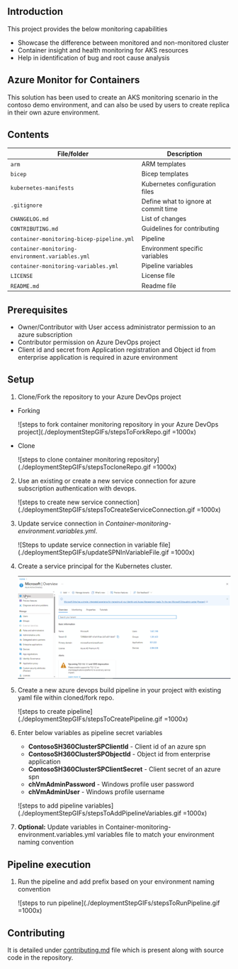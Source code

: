 ## Introduction
This project provides the below monitoring capabilities
- Showcase the difference between monitored and non-monitored cluster
- Container insight and health monitoring for AKS resources
- Help in identification of bug and root cause analysis

## Azure Monitor for Containers
This solution has been used to create an AKS monitoring scenario in the contoso demo environment, and can also be used by users to create replica in their own azure environment.

## Contents

| File/folder                                      | Description                                |
|--------------------------------------------------|--------------------------------------------|
| `arm`                                            | ARM templates                             |
| `bicep`                                            | Bicep templates                             |
| `kubernetes-manifests`                                           | Kubernetes configuration files            |
| `.gitignore`                                     | Define what to ignore at commit time      |
| `CHANGELOG.md`                                   | List of changes                           |
| `CONTRIBUTING.md`                                | Guidelines for contributing               |
| `container-monitoring-bicep-pipeline.yml`              | Pipeline                             |
| `container-monitoring-environment.variables.yml` | Environment specific variables            |
| `container-monitoring-variables.yml`             | Pipeline variables                        |
| `LICENSE`                                        | License file                         |
| `README.md`                                      | Readme file                        |

## Prerequisites

* Owner/Contributor with User access administrator permission to an azure subscription
* Contributor permission on Azure DevOps project
* Client id and secret from Application registration and Object id from enterprise application is required in azure environment

## Setup

1. Clone/Fork the repository to your Azure DevOps project
- Forking

    ![steps to fork container monitoring repository in your Azure DevOps project](./deploymentStepGIFs/stepsToForkRepo.gif =1000x)

- Clone

    ![steps to clone container monitoring repository](./deploymentStepGIFs/stepsTocloneRepo.gif =1000x)

2. Use an existing or create a new service connection for azure subscription authentication with devops. 

    ![steps to create new service connection](./deploymentStepGIFs/stepsToCreateServiceConnection.gif =1000x)

3. Update service connection in _Container-monitoring-environment.variables.yml_.

    ![Steps to update service connection in variable file](./deploymentStepGIFs/updateSPNInVariableFile.gif =1000x)

4. Create a service principal for the Kubernetes cluster.

    ![steps to create service principal for the Kubernetes cluster](./deploymentStepGIFs/stepsToCreateAppRegistration.gif)

5. Create a new azure devops build pipeline in your project with existing yaml file within cloned/fork repo.

    ![steps to create pipeline](./deploymentStepGIFs/stepsToCreatePipeline.gif =1000x)


6. Enter below variables as pipeline secret variables

    - **ContosoSH360ClusterSPClientId** - Client id of an azure spn
    - **ContosoSH360ClusterSPObjectId** - Object id from enterprise application
    - **ContosoSH360ClusterSPClientSecret** - Client secret of an azure spn
    - **chVmAdminPassword** - Windows profile user password
    - **chVmAdminUser** - Windows profile username

    ![steps to add pipeline variables](./deploymentStepGIFs/stepsToAddPipelineVariables.gif =1000x)

7. **Optional:** Update variables in Container-monitoring-environment.variables.yml variables file to match your environment naming convention

## Pipeline execution

1.  Run the pipeline and add prefix based on your environment naming convention

    ![steps to run pipeline](./deploymentStepGIFs/stepsToRunPipeline.gif =1000x)

## Contributing

It is detailed under [contributing.md](./CONTRIBUTING.md) file which is present along with source code in the repository.